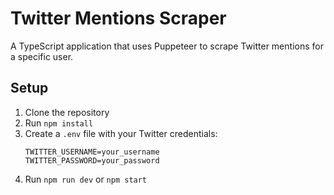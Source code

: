 # Twitter Mentions Scraper

A TypeScript application that uses Puppeteer to scrape Twitter mentions for a specific user.

## Setup

1. Clone the repository
2. Run `npm install`
3. Create a `.env` file with your Twitter credentials:
   ```env
   TWITTER_USERNAME=your_username
   TWITTER_PASSWORD=your_password
   ```
4. Run `npm run dev` or `npm start`

